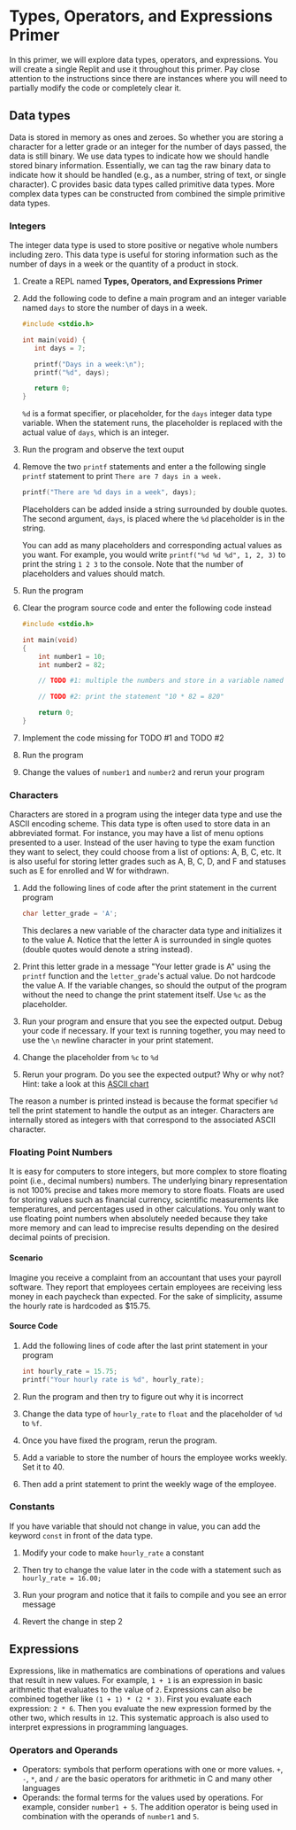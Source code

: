 # Types, Operators, and Expressions Primer
In this primer, we will explore data types, operators, and expressions. You will create a single Replit and use it throughout this primer. Pay close attention to the instructions since there are instances where you will need to partially modify the code or completely clear it.

## Data types

Data is stored in memory as ones and zeroes. So whether you are storing a character for a letter grade or an integer for the number of days passed, the data is still binary. We use data types to indicate how we should handle stored binary information. Essentially, we can tag the raw binary data to indicate how it should be handled (e.g., as a number, string of text, or single character). C provides basic data types called primitive data types. More complex data types can be constructed from combined the simple primitive data types.

### Integers

The integer data type is used to store positive or negative whole numbers including zero. This data type is useful for storing information such as the number of days in a week or the quantity of a product in stock.

1. Create a REPL named **Types, Operators, and Expressions Primer**

2. Add the following code to define a main program and an integer variable named `days` to store the number of days in a week.

   ```c
   #include <stdio.h>

   int main(void) {
      int days = 7;
   
      printf("Days in a week:\n");
      printf("%d", days);
   
      return 0;
   }
   ```
   `%d` is a format specifier, or placeholder, for the `days` integer data type variable. When the statement runs, the placeholder is replaced with the actual value of `days`, which is an integer.
   
4. Run the program and observe the text ouput

5. Remove the two `printf` statements and enter a the following single `printf` statement to print `There are 7 days in a week.`

   ```c
   printf("There are %d days in a week", days);
   ```
   Placeholders can be added inside a string surrounded by double quotes. The second argument, `days`, is placed where the `%d` placeholder is in the string.
   
   You can add as many placeholders and corresponding actual values as you want. For example, you would write `printf("%d %d %d", 1, 2, 3)` to print the string `1 2 3` to the console.
   Note that the number of placeholders and values should match. 

7. Run the program

8. Clear the program source code and enter the following code instead

   ```c
   #include <stdio.h>

   int main(void)
   {
       int number1 = 10;
       int number2 = 82;

       // TODO #1: multiple the numbers and store in a variable named number3
   
       // TODO #2: print the statement "10 * 82 = 820"
   
       return 0;
   }
   ```

9. Implement the code missing for TODO #1 and TODO #2

10. Run the program

11. Change the values of `number1` and `number2` and rerun your program

### Characters
Characters are stored in a program using the integer data type and use the ASCII encoding scheme. This data type is often used to store data in an abbreviated format. For instance, you may have a list of menu options presented to a user. Instead of the user having to type the exam function they want to select, they could choose from a list of options: A, B, C, etc. It is also useful for storing letter grades such as A, B, C, D, and F and statuses such as E for enrolled and W for withdrawn.

1. Add the following lines of code after the print statement in the current program

   ```c
   char letter_grade = 'A';
   ```
   This declares a new variable of the character data type and initializes it to the value A. Notice that the letter A is surrounded in single quotes (double quotes would denote a string instead).

2. Print this letter grade in a message "Your letter grade is A" using the `printf` function and the `letter_grade`'s actual value. Do not hardcode the value A. If the variable changes, so should the output of the program without the need to change the print statement itself. Use `%c` as the placeholder.

3. Run your program and ensure that you see the expected output. Debug your code if necessary. If your text is running together, you may need to use the `\n` newline character in your print statement.

4. Change the placeholder from `%c` to `%d`

5. Rerun your program. Do you see the expected output? Why or why not? Hint: take a look at this [ASCII chart](https://www.rapidtables.com/code/text/ascii-table.html)

The reason a number is printed instead is because the format specifier `%d` tell the print statement to handle the output as an integer. Characters are internally stored as integers with that correspond to the associated ASCII character.

### Floating Point Numbers
It is easy for computers to store integers, but more complex to store floating point (i.e., decimal numbers) numbers. The underlying binary representation is not 100% precise and takes more memory to store floats. Floats are used for storing values such as financial currency, scientific measurements like temperatures, and percentages used in other calculations. You only want to use floating point numbers when 
absolutely needed because they take more memory and can lead to imprecise results depending on the desired decimal points of precision.

#### Scenario
Imagine you receive a complaint from an accountant that uses your payroll software. They report that employees certain employees are receiving less money in each paycheck than expected. For the sake of simplicity, assume the hourly rate is hardcoded as $15.75.

#### Source Code
1. Add the following lines of code after the last print statement in your program

   ```c
   int hourly_rate = 15.75;
   printf("Your hourly rate is %d", hourly_rate);
   ```

2. Run the program and then try to figure out why it is incorrect

3. Change the data type of `hourly_rate` to `float` and the placeholder of `%d` to `%f`.

4. Once you have fixed the program, rerun the program.

5. Add a variable to store the number of hours the employee works weekly. Set it to 40.

6. Then add a print statement to print the weekly wage of the employee.

### Constants
If you have variable that should not change in value, you can add the keyword `const` in front of the data type.

1. Modify your code to make `hourly_rate` a constant

2. Then try to change the value later in the code with a statement such as `hourly_rate = 16.00;`

3. Run your program and notice that it fails to compile and you see an error message

4. Revert the change in step 2

## Expressions
Expressions, like in mathematics are combinations of operations and values that result in new values. For example, `1 + 1` is an expression in basic arithmetic that evaluates to the value of `2`. Expressions can also be combined together like `(1 + 1) * (2 * 3)`. First you evaluate each expression: `2 * 6`. Then you evaluate the new expression formed by the other two, which results in `12`. This systematic approach is also used to interpret expressions in programming languages.

### Operators and Operands
- Operators: symbols that perform operations with one or more values. `+`, `-`, `*`, and `/` are the basic operators for arithmetic in C and many other languages
- Operands: the formal terms for the values used by operations. For example, consider `number1 + 5`. The addition operator is being used in combination with the operands of `number1` and `5`.
